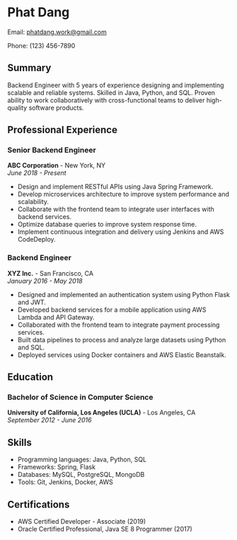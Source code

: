 # Phat Dang

Email: phatdang.work@gmail.com

Phone: (123) 456-7890

## Summary

Backend Engineer with 5 years of experience designing and implementing scalable and reliable systems. Skilled in Java, Python, and SQL. Proven ability to work collaboratively with cross-functional teams to deliver high-quality software products.

## Professional Experience

### Senior Backend Engineer

**ABC Corporation** - New York, NY  
*June 2018 - Present*

- Design and implement RESTful APIs using Java Spring Framework.
- Develop microservices architecture to improve system performance and scalability.
- Collaborate with the frontend team to integrate user interfaces with backend services.
- Optimize database queries to improve system response time.
- Implement continuous integration and delivery using Jenkins and AWS CodeDeploy.

### Backend Engineer

**XYZ Inc.** - San Francisco, CA  
*January 2016 - May 2018*

- Designed and implemented an authentication system using Python Flask and JWT.
- Developed backend services for a mobile application using AWS Lambda and API Gateway.
- Collaborated with the frontend team to integrate payment processing services.
- Built data pipelines to process and analyze large datasets using Python and SQL.
- Deployed services using Docker containers and AWS Elastic Beanstalk.

## Education

### Bachelor of Science in Computer Science

**University of California, Los Angeles (UCLA)** - Los Angeles, CA  
*September 2012 - June 2016*

## Skills

- Programming languages: Java, Python, SQL
- Frameworks: Spring, Flask
- Databases: MySQL, PostgreSQL, MongoDB
- Tools: Git, Jenkins, Docker, AWS

## Certifications

- AWS Certified Developer - Associate (2019)
- Oracle Certified Professional, Java SE 8 Programmer (2017)